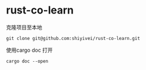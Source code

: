 # rust-co-learn

克隆项目至本地

```
git clone git@github.com:shiyivei/rust-co-learn.git
```

使用cargo doc 打开

```
cargo doc --open
```

